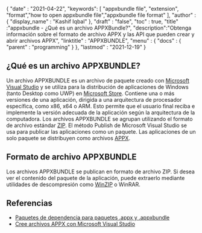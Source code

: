 {
  "date" : "2021-04-22",
  "keywords": [ "appxbundle file", "extension", "format","how to open appxbundle file","appxbundle file format" ],
  "author" : {
    "display_name" : "Kashif Iqbal"
},
  "draft" : "false",
  "toc" : true,
  "title" :"appxbundle - ¿Qué es un archivo APPXBundle?",
  "description":"Obtenga información sobre el formato de archivo APPX y las API que pueden crear y abrir archivos APPX",
  "linktitle" : "APPXBUNDLE",
  "menu" : {
    "docs" : {
      "parent" : "programming"
}
},
  "lastmod" : "2021-12-19"
}

## ¿Qué es un archivo APPXBUNDLE?

Un archivo APPXBUNDLE es un archivo de paquete creado con [Microsoft Visual Studio](https://visualstudio.microsoft.com/) y se utiliza para la distribución de aplicaciones de Windows (tanto Desktop como UWP) en [Microsoft Store](https://apps.microsoft.com/store/apps). Contiene una o más versiones de una aplicación, dirigida a una arquitectura de procesador específica, como x86, x64 o ARM. Esto permite que el usuario final reciba e implemente la versión adecuada de la aplicación según la arquitectura de la computadora. Los archivos APPXBUNDLE se agrupan utilizando el formato de archivo estándar [ZIP](/es/compression/zip/). El método Publish de Microsoft Visual Studio se usa para publicar las aplicaciones como un paquete. Las aplicaciones de un solo paquete se distribuyen como archivos [APPX](/es/programming/appx/).

## Formato de archivo APPXBUNDLE

Los archivos APPXBUNDLE se publican en formato de archivo ZIP. Si desea ver el contenido del paquete de la aplicación, puede extraerlo mediante utilidades de descompresión como [WinZIP](https://www.winzip.com/en/) o WinRAR.

## Referencias

* [Paquetes de dependencia para paquetes .appx y .appxbundle](https://www.ibm.com/docs/en/maas360?topic=catalog-dependency-packages-appx-appxbundle-packages)
* [Cree archivos APPX con Microsoft Visual Studio](https://learn.microsoft.com/en-us/windows/msix/desktop/vs-package-overview)

